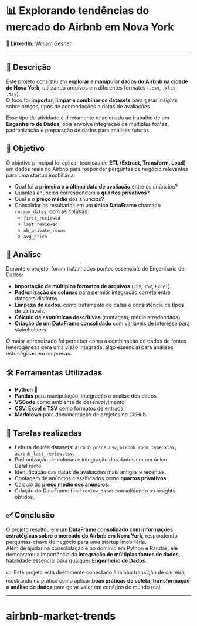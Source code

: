# 📊 Explorando tendências do mercado do Airbnb em Nova York  

**👤 LinkedIn:** [William Gesner](https://www.linkedin.com/in/william-gesner/)  

---
## 📝 Descrição  
Este projeto consistiu em **explorar e manipular dados do Airbnb na cidade de Nova York**, utilizando arquivos em diferentes formatos (`.csv`, `.xlsx`, `.tsv`).  
O foco foi **importar, limpar e combinar os datasets** para gerar insights sobre preços, tipos de acomodações e datas de avaliações.  

Esse tipo de atividade é diretamente relacionado ao trabalho de um **Engenheiro de Dados**, pois envolve integração de múltiplas fontes, padronização e preparação de dados para análises futuras.  

## 🎯 Objetivo  
O objetivo principal foi aplicar técnicas de **ETL (Extract, Transform, Load)** em dados reais do Airbnb para responder perguntas de negócio relevantes para uma startup imobiliária:  
- Qual foi a **primeira e a última data de avaliação** entre os anúncios?  
- Quantos anúncios correspondem a **quartos privativos**?  
- Qual é o **preço médio** dos anúncios?  
- Consolidar os resultados em um **único DataFrame** chamado `review_dates`, com as colunas:  
  - `first_reviewed`  
  - `last_reviewed`  
  - `nb_private_rooms`  
  - `avg_price`  

## 🔎 Análise  
Durante o projeto, foram trabalhados pontos essenciais de Engenharia de Dados:  
- **Importação de múltiplos formatos de arquivos** (`CSV`, `TSV`, `Excel`).  
- **Padronização de colunas** para permitir integração correta entre datasets distintos.  
- **Limpeza de dados**, como tratamento de datas e consistência de tipos de variáveis.  
- **Cálculo de estatísticas descritivas** (contagem, média arredondada).  
- **Criação de um DataFrame consolidado** com variáveis de interesse para stakeholders.  

O maior aprendizado foi perceber como a combinação de dados de fontes heterogêneas gera uma visão integrada, algo essencial para análises estratégicas em empresas.  

## 🛠️ Ferramentas Utilizadas  
- **Python** 🐍  
- **Pandas** para manipulação, integração e análise dos dados  
- **VSCode** como ambiente de desenvolvimento  
- **CSV, Excel e TSV** como formatos de entrada  
- **Markdown** para documentação de projetos no GitHub.  

## 🧩 Tarefas realizadas  
- Leitura de três datasets: `airbnb_price.csv`, `airbnb_room_type.xlsx`, `airbnb_last_review.tsv`.  
- Padronização de colunas e integração dos dados em um único DataFrame.  
- Identificação das datas de avaliações mais antigas e recentes.  
- Contagem de anúncios classificados como **quartos privativos**.  
- Cálculo do **preço médio dos anúncios**.  
- Criação do DataFrame final `review_dates` consolidando os insights obtidos.  

## ✅ Conclusão  
O projeto resultou em um **DataFrame consolidado com informações estratégicas sobre o mercado do Airbnb em Nova York**, respondendo perguntas-chave de negócio para uma startup imobiliária.  
Além de ajudar na consolidação e no domínio em Python e Pandas, ele demonstrou a importância da **integração de múltiplas fontes de dados**, habilidade essencial para qualquer **Engenheiro de Dados**.  

👉 Este projeto está diretamente conectado à minha transição de carreira, mostrando na prática como aplicar **boas práticas de coleta, transformação e análise de dados** para gerar valor em cenários do mundo real.  

---
# airbnb-market-trends
